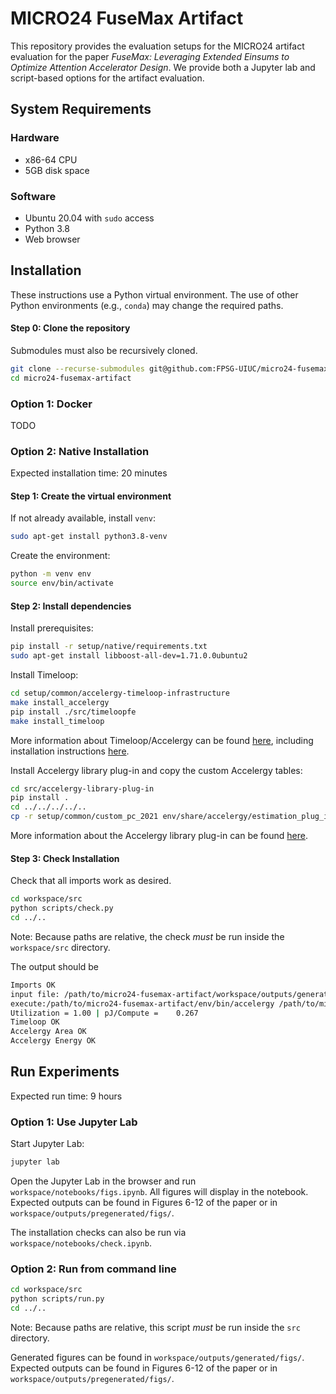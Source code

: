 # MICRO24 FuseMax Artifact

This repository provides the evaluation setups for the MICRO24 artifact
evaluation for the paper *FuseMax: Leveraging Extended Einsums to Optimize
Attention Accelerator Design*. We provide both a Jupyter lab and script-based
options for the artifact evaluation.

## System Requirements

### Hardware

- x86-64 CPU
- 5GB disk space

### Software

- Ubuntu 20.04 with `sudo` access
- Python 3.8
- Web browser

## Installation

These instructions use a Python virtual environment. The use of other Python
environments (e.g., `conda`) may change the required paths.

#### Step 0: Clone the repository

Submodules must also be recursively cloned.

```bash
git clone --recurse-submodules git@github.com:FPSG-UIUC/micro24-fusemax-artifact.git
cd micro24-fusemax-artifact
```

### Option 1: Docker

TODO

### Option 2: Native Installation

Expected installation time: 20 minutes

#### Step 1: Create the virtual environment

If not already available, install `venv`:
```bash
sudo apt-get install python3.8-venv
```

Create the environment:

```bash
python -m venv env
source env/bin/activate
```

#### Step 2: Install dependencies

Install prerequisites:

```bash
pip install -r setup/native/requirements.txt
sudo apt-get install libboost-all-dev=1.71.0.0ubuntu2
```

Install Timeloop:
```bash
cd setup/common/accelergy-timeloop-infrastructure
make install_accelergy
pip install ./src/timeloopfe
make install_timeloop
```

More information about Timeloop/Accelergy can be found
[here](https://github.com/Accelergy-Project/accelergy-timeloop-infrastructure/),
including installation instructions
[here](https://timeloop.csail.mit.edu/v4/installation).

Install Accelergy library plug-in and copy the custom Accelergy tables:
```bash
cd src/accelergy-library-plug-in
pip install .
cd ../../../../..
cp -r setup/common/custom_pc_2021 env/share/accelergy/estimation_plug_ins/accelergy-library-plugin/library
```

More information about the Accelergy library plug-in can be found
[here](https://github.com/Accelergy-Project/accelergy-library-plug-in).

#### Step 3: Check Installation

Check that all imports work as desired.

```bash
cd workspace/src
python scripts/check.py
cd ../..
```

Note: Because paths are relative, the check *must* be run inside the `workspace/src` directory.

The output should be
```bash
Imports OK
input file: /path/to/micro24-fusemax-artifact/workspace/outputs/generated/check/timeloop/parsed-processed-input.yaml
execute:/path/to/micro24-fusemax-artifact/env/bin/accelergy /path/to/micro24-fusemax-artifact/workspace/outputs/generated/check/timeloop/parsed-processed-input.yaml --oprefix timeloop-model. -o ./ > timeloop-model.accelergy.log 2>&1
Utilization = 1.00 | pJ/Compute =    0.267
Timeloop OK
Accelergy Area OK
Accelergy Energy OK
```

## Run Experiments

Expected run time: 9 hours

### Option 1: Use Jupyter Lab

Start Jupyter Lab:
```bash
jupyter lab
```

Open the Jupyter Lab in the browser and run `workspace/notebooks/figs.ipynb`.
All figures will display in the notebook. Expected outputs can be found in
Figures 6-12 of the paper or in `workspace/outputs/pregenerated/figs/`.

The installation checks can also be run via `workspace/notebooks/check.ipynb`.

### Option 2: Run from command line

```bash
cd workspace/src
python scripts/run.py
cd ../..
```

Note: Because paths are relative, this script *must* be run inside the `src` directory.

Generated figures can be found in `workspace/outputs/generated/figs/`.
Expected outputs can be found in Figures 6-12 of the paper or in
`workspace/outputs/pregenerated/figs/`.

